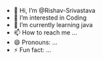 - 👋 Hi, I’m @Rishav-Srivastava
- 👀 I’m interested in Coding
- 🌱 I’m currently learning java
- 📫 How to reach me ...
- 😄 Pronouns: ...
- ⚡ Fun fact: ...

<!---
Rishav-Srivastava/Rishav-Srivastava is a ✨ special ✨ repository because its `README.md` (this file) appears on your GitHub profile.
You can click the Preview link to take a look at your changes.
--->
